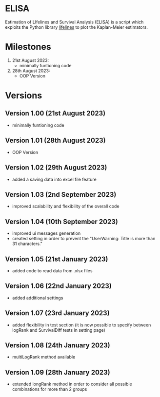 # ELISA
Estimation of LIfelines and Survival Analysis (ELISA) is a script which exploits the Python library <a href="https://lifelines.readthedocs.io/en/stable/index.html">lifelines</a> to plot the Kaplan-Meier estimators.

# Milestones
1. 21st August 2023:
   - minimally funtioning code
2. 28th August 2023: 
   - OOP Version

# Versions
## Version 1.00 (21st August 2023)
- minimally funtioning code
## Version 1.01 (28th August 2023)
- OOP Version
## Version 1.02 (29th August 2023)
- added a saving data into excel file feature
## Version 1.03 (2nd September 2023)
- improved scalability and flexibility of the overall code
## Version 1.04 (10th September 2023)
- improved ui messages generation
- created setting in order to prevent the "UserWarning: Title is more than 31 characters."
## Version 1.05 (21st January 2023)
- added code to read data from .xlsx files
## Version 1.06 (22nd January 2023)
- added additional settings
## Version 1.07 (23rd January 2023)
- added flexibility in test section (it is now possible to specify between logRank and SurvivalDiff tests in setting page)
## Version 1.08 (24th January 2023)
- multiLogRank method available
## Version 1.09 (28th January 2023)
- extended longRank method in order to consider all possible combinations for more than 2 groups
